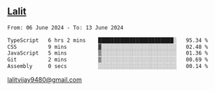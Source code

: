 ## [Lalit](https://lalit.sh)

<!--START_SECTION:waka-->

```txt
From: 06 June 2024 - To: 13 June 2024

TypeScript   6 hrs 2 mins    ████████████████████████░   95.34 %
CSS          9 mins          ▓░░░░░░░░░░░░░░░░░░░░░░░░   02.48 %
JavaScript   5 mins          ▒░░░░░░░░░░░░░░░░░░░░░░░░   01.36 %
Git          2 mins          ▒░░░░░░░░░░░░░░░░░░░░░░░░   00.69 %
Assembly     0 secs          ░░░░░░░░░░░░░░░░░░░░░░░░░   00.14 %
```

<!--END_SECTION:waka-->

lalitvijay9480@gmail.com
